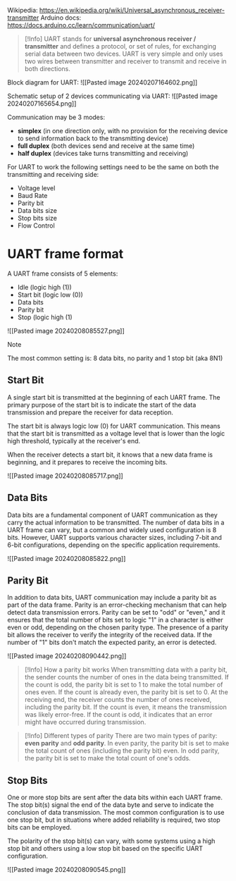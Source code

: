 Wikipedia: https://en.wikipedia.org/wiki/Universal_asynchronous_receiver-transmitter
Arduino docs: https://docs.arduino.cc/learn/communication/uart/

>[!Info]
>UART stands for **universal asynchronous receiver / transmitter** and defines a protocol, or set of rules, for exchanging serial data between two devices. UART is very simple and only uses two wires between transmitter and receiver to transmit and receive in both directions.

Block diagram for UART:
![[Pasted image 20240207164602.png]]

Schematic setup of 2 devices communicating via UART:
![[Pasted image 20240207165654.png]]

Communication may be 3 modes:
- **simplex** (in one direction only, with no provision for the receiving device to send information back to the transmitting device)
- **full duplex** (both devices send and receive at the same time)
- **half duplex** (devices take turns transmitting and receiving)

For UART to work the following settings need to be the same on both the transmitting and receiving side:
- Voltage level
- Baud Rate
- Parity bit
- Data bits size
- Stop bits size
- Flow Control

# UART frame format

A UART frame consists of 5 elements:
- Idle (logic high (1))
- Start bit (logic low (0))
- Data bits
- Parity bit
- Stop (logic high (1)

![[Pasted image 20240208085527.png]]

>[!Note]
>The most common setting is: 8 data bits, no parity and 1 stop bit (aka 8N1)

## Start Bit

A single start bit is transmitted at the beginning of each UART frame. The primary purpose of the start bit is to indicate the start of the data transmission and prepare the receiver for data reception.

The start bit is always logic low (0) for UART communication. This means that the start bit is transmitted as a voltage level that is lower than the logic high threshold, typically at the receiver's end.

When the receiver detects a start bit, it knows that a new data frame is beginning, and it prepares to receive the incoming bits.

![[Pasted image 20240208085717.png]]

## Data Bits

Data bits are a fundamental component of UART communication as they carry the actual information to be transmitted. The number of data bits in a UART frame can vary, but a common and widely used configuration is 8 bits. However, UART supports various character sizes, including 7-bit and 6-bit configurations, depending on the specific application requirements.

![[Pasted image 20240208085822.png]]

## Parity Bit

In addition to data bits, UART communication may include a parity bit as part of the data frame. Parity is an error-checking mechanism that can help detect data transmission errors. Parity can be set to "odd" or "even," and it ensures that the total number of bits set to logic "1" in a character is either even or odd, depending on the chosen parity type. The presence of a parity bit allows the receiver to verify the integrity of the received data. If the number of "1" bits don't match the expected parity, an error is detected.

![[Pasted image 20240208090442.png]]

>[!Info] How a parity bit works
>When transmitting data with a parity bit, the sender counts the number of ones in the data being transmitted. If the count is odd, the parity bit is set to 1 to make the total number of ones even. If the count is already even, the parity bit is set to 0. At the receiving end, the receiver counts the number of ones received, including the parity bit. If the count is even, it means the transmission was likely error-free. If the count is odd, it indicates that an error might have occurred during transmission.

>[!Info] Different types of parity
>There are two main types of parity: **even parity** and **odd parity**. In even parity, the parity bit is set to make the total count of ones (including the parity bit) even. In odd parity, the parity bit is set to make the total count of one's odds.

## Stop Bits

One or more stop bits are sent after the data bits within each UART frame. The stop bit(s) signal the end of the data byte and serve to indicate the conclusion of data transmission. The most common configuration is to use one stop bit, but in situations where added reliability is required, two stop bits can be employed.

The polarity of the stop bit(s) can vary, with some systems using a high stop bit and others using a low stop bit based on the specific UART configuration.

![[Pasted image 20240208090545.png]]

